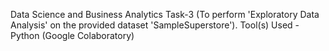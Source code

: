 Data Science and Business Analytics Task-3 (To perform 'Exploratory Data Analysis' on the provided dataset 'SampleSuperstore'). Tool(s) Used - Python (Google Colaboratory)
